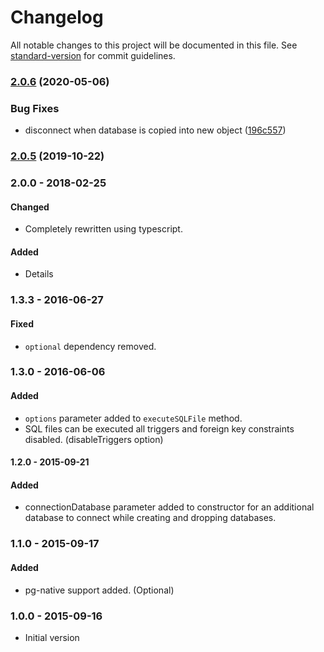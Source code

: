 # Changelog

All notable changes to this project will be documented in this file. See [standard-version](https://github.com/conventional-changelog/standard-version) for commit guidelines.

### [2.0.6](https://github.com/ozum/pg-test-util/compare/v2.0.4...v2.0.6) (2020-05-06)


### Bug Fixes

* disconnect when database is copied into new object ([196c557](https://github.com/ozum/pg-test-util/commit/196c5573a01dd9e70071960504920c999f4bc63d))

### [2.0.5](https://github.com/ozum/pg-test-util/compare/v2.0.4...v2.0.5) (2019-10-22)

### 2.0.0 - 2018-02-25

#### Changed

* Completely rewritten using typescript.

#### Added

* Details

### 1.3.3 - 2016-06-27

#### Fixed

* `optional` dependency removed.

### 1.3.0 - 2016-06-06

#### Added

* `options` parameter added to `executeSQLFile` method.
* SQL files can be executed all triggers and foreign key constraints disabled. (disableTriggers option)

#### 1.2.0 - 2015-09-21

#### Added

* connectionDatabase parameter added to constructor for an additional database to connect while creating and dropping
  databases.

### 1.1.0 - 2015-09-17

#### Added

* pg-native support added. (Optional)

### 1.0.0 - 2015-09-16

* Initial version

